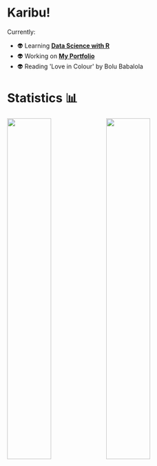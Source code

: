 # Karibu! 

<!--
**lynnagidza/lynnagidza** is a ✨ _special_ ✨ repository because its `README.md` (this file) appears on your GitHub profile.

Here are some ideas to get you started:

- 🔭 I’m currently working on ...
- 🌱 I’m currently learning ...
- 👯 I’m looking to collaborate on ...
- 🤔 I’m looking for help with ...
- 💬 Ask me about ...
- 📫 How to reach me: ...
- 😄 Pronouns: ...
- ⚡ Fun fact: ...
-->

Currently:
- 👽 Learning **[Data Science with R](https://www.datacamp.com/profile/lynnagidza)**
- 👽 Working on **[My Portfolio](https://lynnagidza.github.io/)**
- 👽 Reading 'Love in Colour' by Bolu Babalola 

# Statistics 📊
<img align="left" width="45%" src="https://github-readme-stats.vercel.app/api/top-langs/?username=lynnagidza&layout=compact&theme=gruvbox_light" />
<img align="left" width="45%" src="https://github-readme-stats.vercel.app/api?username=lynnagidza&count_private=true&show_icons=true&theme=gruvbox_light" />




